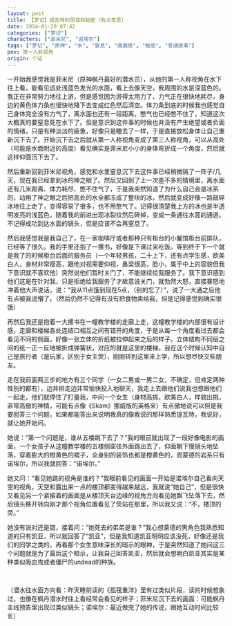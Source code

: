 ```yaml
---
layout: post
title: 【梦记】提瓦特的阴谋和秘密（有点意思）
date: 2024-01-29 07:42
categories: ["梦记"]
characters: ["菲米尼", "诺埃尔"]
tags: ["梦记", "原神", "水", "窒息", "画面感", "触感", "普通故事"]
pov: 第一人称视角
origin: 个站
---
```


一开始我感觉我是菲米尼（原神枫丹最好的潜水员），从他的第一人称视角在水下往上看，能看见远处浅蓝色发光的水面，看上去像天空，我周围的水是深蓝色的。我正在非常努力地往上游，但是感觉因为游得太用力了，力气正在很快地耗尽，身边的黄色体力条也很快地降下去变成红色然后清空。体力条到底的时候我也感觉自己身体完全没有力气了，离水面也还有一段距离，憋气也已经憋不住了，知道这次大概真的要窒息死在水下了。但是意识到这件事的时候也并没有产生绝望或者负面的情绪，只是有种淡淡的疲惫，好像只是睡去了一样，于是直接放松身体让自己重新沉下去了。开始沉下去之后就从第一人称视角变成了第三人称视角，可以从高处（可能是水面附近的高度）看见确实是菲米尼小小的身体弯折成一个角度，然后就这样仰面沉下去了。

然后重新回到菲米尼视角，感觉和水里窒息沉下去这件事已经稍微隔了一阵子/几天，现在我已经拿到冰的神之眼了。然后又回到了上一次差不多的情境里，离水面还有几米距离、体力耗尽、憋不住气了，于是我突然知道了为什么自己会是冰系的，动用了神之眼之后把高处的水全都冻成了整块的冰，然后就变成好像一路敲碎冰地往上走了，变得容易了很多，也不用憋气了。记得很清楚我上方的冰也是半透明发亮的浅蓝色，随着我的前进出现冰裂纹然后碎掉，变成一条通往水面的通道。不记得成功到达水面的镜头，但是应该不会再窒息了。

然后我感觉我是我自己了，在一家咖啡厅或者那种只有柜台的小餐馆柜台前排队，已经等了很久。我的手里还抱了一摞书，好像是下课过来吃饭。等到终于下一个就是我了的时候柜台后面的服务员（一个年轻男孩，二十上下，还有点学生感，欧美白人，身材非常瘦高，跟他对视需要仰视，鼻梁很高，脸小，属于中上的容貌但我下意识就不喜欢他）突然说他们暂时关门了，不能继续给我服务了。我下意识感到他们这是在针对我，只是拒绝给我服务了才故意说关门，就勃然大怒，直接暴怒地冲着他大声说话，说：“我从11点饿到现在5点，（别的忘了）”，说了一大通之后他有点被我说懵了。（然后仍然不记得有没有把食物卖给我，但是记得感觉到确实很饿）

再然后我还是抱着一大摞书在一幢教学楼的走廊上走，这幢教学楼的内部很有设计感，走廊和楼梯各处连结口相互之间有错开的角度，于是从每一个角度看过去都会看见不同的侧面，好像一张立体的折纸被拉伸起来之后的样子，立体结构不同层之间的纸一正一反地被折成弹簧状，对应的就是这里的楼梯。我在这个时候认知中自己是旅行者（是玩家，区别于女主荧），刚刚转到这里来上学，所以想尽快交些朋友。

走在我前面两三步的地方有三个同学（一女二男或一男二女，不确定，但肯定两种性别的都有），边并排走边非常愉快投入地聊天，我走上去跟他们说我也想跟他们一起走，他们就停住了打量我，中间一个女生（身材高挑，欧美白人，样貌出挑，非常高傲的神情，可能有点像《Skam》挪威版的英格来）有点傲地说可以但是我要回答三个问题，如果都能答出来说明我真的像我说的那样熟悉提瓦特，我说好，就让她开始问。

她说：“第一个问题是，谁从五楼跳下去了？”我的眼前就出现了一段好像电影的画面，一个女孩子从这幢教学楼的五楼侧窗往外面跳出去了，仰面朝下慢镜头地坠落，穿着膨大的橙黄色的裙子，全身别的装饰也都是橙黄色的，而蒙德的岩系只有诺埃尔，所以我就回答：“诺埃尔。”

她又问：“看见她跳的视角是谁的？”我眼前看见的画面一开始是诺埃尔自己看向天空的视角，天空和露出来一点的楼顶都变得越来越远，我就说“她自己”，但是很快又看见另一个紧接着的画面是从楼顶天台边缘的视角方向看见她飘飞坠落下去，然后镜头移开转向刚才那个视角位置看见了荧站在那里，所以我又说：“不，楼顶的荧。”

她没有说对还是错，接着问：“她死去的弟弟是谁？”我心想蒙德的男角色我熟悉知道的只有凯亚，所以就回答了“凯亚”，但是我知道凯亚明明应该没死，好像还是我们的同学之类的，再看那个女生意味深长的暗示的眼神，于是突然知道了她问这三个问题就是为了最后这个暗示，让我自己回答凯亚，然后就会想明白凯亚其实是某种类似吸血鬼或者僵尸的undead的种族。

<br>

（潜水往水面方向看：昨天睡前读的《孤筏重洋》里有过类似片段，读的时候想象过，也像在枫丹潜水时往上看经常会看见的样子；菲米尼沉下去的画面：可能枫丹主线预告里出现过类似镜头；诺埃尔：最近做完了她的传说，跟她互动时间比较长）
